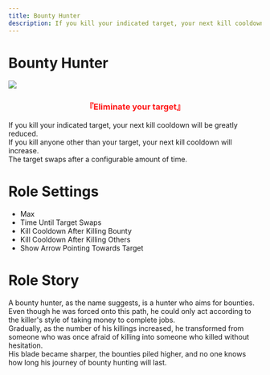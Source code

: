 ```yaml
---
title: Bounty Hunter
description: If you kill your indicated target, your next kill cooldown will be greatly reduced.If you kill anyone other than your target, your next kill cooldown will increase.The target swaps after a configurable amount of time.
---
```

# Bounty Hunter

<img src="https://cn-sy1.rains3.com/xtremewave/BountyHunter.png">
<h3 align="center"><font color=#ff1919> 『Eliminate your target』 </font></h3>

If you kill your indicated target, your next kill cooldown will be greatly reduced.<br>
If you kill anyone other than your target, your next kill cooldown will increase.<br>
The target swaps after a configurable amount of time.

# Role Settings

- Max
- Time Until Target Swaps
- Kill Cooldown After Killing Bounty
- Kill Cooldown After Killing Others
- Show Arrow Pointing Towards Target

# Role Story
A bounty hunter, as the name suggests, is a hunter who aims for bounties.<br>
Even though he was forced onto this path, he could only act according to the killer's style of taking money to complete jobs.<br>
Gradually, as the number of his killings increased, he transformed from someone who was once afraid of killing into someone who killed without hesitation.<br>
His blade became sharper, the bounties piled higher, and no one knows how long his journey of bounty hunting will last.